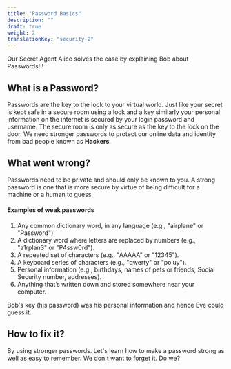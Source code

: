 ```yaml
---
title: "Password Basics"
description: ""
draft: true
weight: 2
translationKey: "security-2"
---
```


Our Secret Agent Alice solves the case by explaining Bob about Passwords!!!

## What is a Password?

Passwords are the key to the lock to your virtual world.
Just like your secret is kept safe in a secure room using a lock and a key similarly your personal information on the internet is secured by your login password and username. 
The secure room is only as secure as the key to the lock on the door. We need stronger passwords to protect our online data and identity from bad people known as **Hackers**.



## What went wrong?

Passwords need to be private and should only be known to you. A strong password is one that is more secure by virtue of being difficult for a machine or a human to guess. 

#### Examples of weak passwords
1. Any common dictionary word, in any language (e.g., "airplane" or "Password").
2. A dictionary word where letters are replaced by numbers (e.g., "a1rplan3" or "P4ssw0rd").
3. A repeated set of characters (e.g., "AAAAA" or "12345").
4. A keyboard series of characters (e.g., "qwerty" or "poiuy").
5. Personal information (e.g., birthdays, names of pets or friends, Social Security number, addresses).
6. Anything that’s written down and stored somewhere near your computer.

Bob's key (his password) was his personal information and hence Eve could guess it.


## How to fix it?

By using stronger passwords. Let's learn how to make a password strong as well as easy to remember. We don't want to forget it. Do we?
